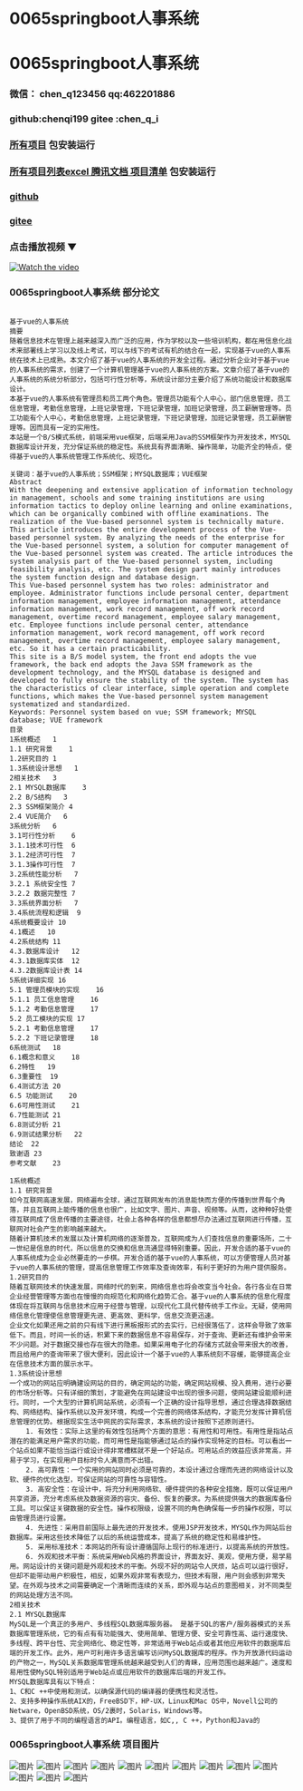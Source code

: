 # 0065springboot人事系统


# 0065springboot人事系统

### 微信： chen_q123456  qq:462201886
### github:chenqi199 gitee :chen_q_i

### [所有项目](https://github.com/GraduationProject-springboot/allSpringbootProjects) 包安装运行

### [所有项目列表excel 腾讯文档 项目清单](https://docs.qq.com/sheet/DSHRFSVZ5aEVYT3N3?tab=BB08J2) 包安装运行

### [github](https://chenqi199.github.io)

### [gitee](https://gitee.com/chen_q_i)

### 点击播放视频 ▼
[![Watch the video](https://i.sstatic.net/Vp2cE.png)](https://player.bilibili.com/player.html?isOutside=true&aid=BV16ia6epENY&bvid=BV16ia6epENY&cid=500001610575748&p=66)



### 0065springboot人事系统 部分论文
```

﻿基于vue的人事系统
摘要
随着信息技术在管理上越来越深入而广泛的应用，作为学校以及一些培训机构，都在用信息化战术来部署线上学习以及线上考试，可以与线下的考试有机的结合在一起，实现基于vue的人事系统在技术上已成熟。本文介绍了基于vue的人事系统的开发全过程。通过分析企业对于基于vue的人事系统的需求，创建了一个计算机管理基于vue的人事系统的方案。文章介绍了基于vue的人事系统的系统分析部分，包括可行性分析等，系统设计部分主要介绍了系统功能设计和数据库设计。
本基于vue的人事系统有管理员和员工两个角色。管理员功能有个人中心，部门信息管理，员工信息管理，考勤信息管理，上班记录管理，下班记录管理，加班记录管理，员工薪酬管理等。员工功能有个人中心，考勤信息管理，上班记录管理，下班记录管理，加班记录管理，员工薪酬管理等。因而具有一定的实用性。
本站是一个B/S模式系统，前端采用vue框架，后端采用Java的SSM框架作为开发技术，MYSQL数据库设计开发，充分保证系统的稳定性。系统具有界面清晰、操作简单，功能齐全的特点，使得基于vue的人事系统管理工作系统化、规范化。

关键词：基于vue的人事系统；SSM框架；MYSQL数据库；VUE框架
Abstract
With the deepening and extensive application of information technology in management, schools and some training institutions are using information tactics to deploy online learning and online examinations, which can be organically combined with offline examinations. The realization of the Vue-based personnel system is technically mature. This article introduces the entire development process of the Vue-based personnel system. By analyzing the needs of the enterprise for the Vue-based personnel system, a solution for computer management of the Vue-based personnel system was created. The article introduces the system analysis part of the Vue-based personnel system, including feasibility analysis, etc. The system design part mainly introduces the system function design and database design.
This Vue-based personnel system has two roles: administrator and employee. Administrator functions include personal center, department information management, employee information management, attendance information management, work record management, off work record management, overtime record management, employee salary management, etc. Employee functions include personal center, attendance information management, work record management, off work record management, overtime record management, employee salary management, etc. So it has a certain practicability.
This site is a B/S model system, the front end adopts the vue framework, the back end adopts the Java SSM framework as the development technology, and the MYSQL database is designed and developed to fully ensure the stability of the system. The system has the characteristics of clear interface, simple operation and complete functions, which makes the Vue-based personnel system management systematized and standardized.
Keywords: Personnel system based on vue; SSM framework; MYSQL database; VUE framework
目录
1系统概述	1
1.1 研究背景	1
1.2研究目的	1
1.3系统设计思想	1
2相关技术	3
2.1 MYSQL数据库	3
2.2 B/S结构	3
2.3 SSM框架简介	4
2.4 VUE简介	6
3系统分析	6
3.1可行性分析	6
3.1.1技术可行性	6
3.1.2经济可行性	7
3.1.3操作可行性	7
3.2系统性能分析	7
3.2.1 系统安全性	7
3.2.2 数据完整性	7
3.3系统界面分析	7
3.4系统流程和逻辑	9
4系统概要设计	10
4.1概述	10
4.2系统结构	11
4.3.数据库设计	12
4.3.1数据库实体	12
4.3.2数据库设计表	14
5系统详细实现	16
5.1 管理员模块的实现	16
5.1.1 员工信息管理	16
5.1.2 考勤信息管理	17
5.2 员工模块的实现	17
5.2.1 考勤信息管理	17
5.2.2 下班记录管理	18
6系统测试	18
6.1概念和意义	18
6.2特性	19
6.3重要性	19
6.4测试方法	20
6.5 功能测试	20
6.6可用性测试	21
6.7性能测试	21
6.8测试分析	21
6.9测试结果分析	22
结论	22
致谢语	23
参考文献	23

1系统概述
1.1 研究背景
如今互联网高速发展，网络遍布全球，通过互联网发布的消息能快而方便的传播到世界每个角落，并且互联网上能传播的信息也很广，比如文字、图片、声音、视频等。从而，这种种好处使得互联网成了信息传播的主要途径，社会上各种各样的信息都想尽办法通过互联网进行传播，互联网对社会产生的影响越来越大。
随着计算机技术的发展以及计算机网络的逐渐普及，互联网成为人们查找信息的重要场所，二十一世纪是信息的时代，所以信息的交换和信息流通显得特别重要。因此，开发合适的基于vue的人事系统成为企业必然要走的一步棋。开发合适的基于vue的人事系统，可以方便管理人员对基于vue的人事系统的管理，提高信息管理工作效率及查询效率，有利于更好的为用户提供服务。
1.2研究目的
随着互联网技术的快速发展，网络时代的到来，网络信息也将会改变当今社会。各行各业在日常企业经营管理等方面也在慢慢的向规范化和网络化趋势汇合。基于vue的人事系统的信息化程度体现在将互联网与信息技术应用于经营与管理，以现代化工具代替传统手工作业。无疑，使用网络信息化管理使信息管理更先进、更高效、更科学，信息交流更迅速。
企业文化如果还用之前的只有线下进行黑板报形式的去实行，已经很落伍了，这样会导致了效率低下。而且，时间一长的话，积累下来的数据信息不容易保存，对于查询、更新还有维护会带来不少问题。对于数据交接也存在很大的隐患。如果采用电子化的存储方式就会带来很大的改善，而且给用户的查询带来了很大便利，因此设计一个基于vue的人事系统刻不容缓，能够提高企业在信息技术方面的展示水平。
1.3系统设计思想
一个成功的网站应明确建设网站的目的，确定网站的功能，确定网站规模、投入费用，进行必要的市场分析等。只有详细的策划，才能避免在网站建设中出现的很多问题，使网站建设能顺利进行。同时，一个大型的计算机网站系统，必须有一个正确的设计指导思想，通过合理选择数据结构、网络结构、操作系统以及开发环境，构成一个完善的网络体系结构，才能充分发挥计算机信息管理的优势。根据现实生活中网民的实际需求，本系统的设计按照下述原则进行。
    1. 有效性：实际上这里的有效性包括两个方面的意思：有用性和可用性。有用性是指站点潜在的能满足用户需求的功能，而可用性是指能够通过站点的操作实现特定的目标。可以看出一个站点如果不能恰当运行或设计得非常槽糕就不是一个好站点。可用站点的效益应该非常高，并易于学习，在实现用户目标时令人满意而不出错。
    2. 高可靠性：一个实用的网站同时必须是可靠的，本设计通过合理而先进的网络设计以及软、硬件的优化选型，可保证网站的可靠性与容错性。
    3. 高安全性：在设计中，将充分利用网络软、硬件提供的各种安全措施，既可以保证用户共享资源，充分考虑系统及数据资源的容灾、备份、恢复的要求。为系统提供强大的数据库备份工具。可以保证关键数据的安全性。操作权限级，设置不同的角色确保每一步的操作权限，可以由管理员进行设置。
    4. 先进性：采用目前国际上最先进的开发技术，使用JSP开发技术，MYSQL作为网站后台数据库。采用这些技术降低了以后的系统运营成本，提高了系统的稳定性和易维护性。
    5. 采用标准技术：本网站的所有设计遵循国际上现行的标准进行，以提高系统的开放性。
    6. 外观和技术平衡：系统采用Web风格的界面设计，界面友好、美观，使用方便，易学易用。网站设计的关键问题是外观和技术的平衡。外现不好的网站令人厌烦，站点可以运行很好，但却不能带动用户积极性，相反，如果外观非常有表现力，但技术有限，用户则会感到非常失望。在外观与技术之间需要确定一个清晰而连续的关系，即外观与站点的意图相关，对不同类型的网站处理方法不同。
2相关技术
2.1 MYSQL数据库
MySQL是一个真正的多用户、多线程SQL数据库服务器。 是基于SQL的客户/服务器模式的关系数据库管理系统，它的有点有有功能强大、使用简单、管理方便、安全可靠性高、运行速度快、多线程、跨平台性、完全网络化、稳定性等，非常适用于Web站点或者其他应用软件的数据库后端的开发工作。此外，用户可利用许多语言编写访问MySQL数据库的程序。作为开放源代码运动的产物之一，MySQL关系数据库管理系统越来越受到人们的青睐，应用范围也越来越广。速度和易用性使MySQL特别适用于Web站点或应用软件的数据库后端的开发工作。
MYSQL数据库具有以下特点：
1、C和C ++中使用和测试，以确保源代码的编译器的便携性和灵活性。
2、支持多种操作系统AIX的，FreeBSD下，HP-UX，Linux和Mac OS中，Novell公司的Netware，OpenBSD系统，OS/2裹时，Solaris，Windows等。
3、提供了用于不同的编程语言的API。编程语言，如C,, C ++，Python和Java的

```
### 0065springboot人事系统 项目图片
![图片](/images/0065springbootimg_001.jpg)
![图片](/images/0065springbootimg_003.jpg)
![图片](/images/0065springbootimg_002.jpg)
![图片](/images/0065springbootimg_012.jpg)
![图片](/images/0065springbootimg_006.jpg)
![图片](/images/0065springbootimg_007.jpg)
![图片](/images/0065springbootimg_013.jpg)
![图片](/images/0065springbootimg_005.jpg)
![图片](/images/0065springbootimg_011.jpg)
![图片](/images/0065springbootimg_010.jpg)
![图片](/images/0065springbootimg_004.jpg)
![图片](/images/0065springbootimg_009.jpg)
![图片](/images/0065springbootimg_008.jpg)








